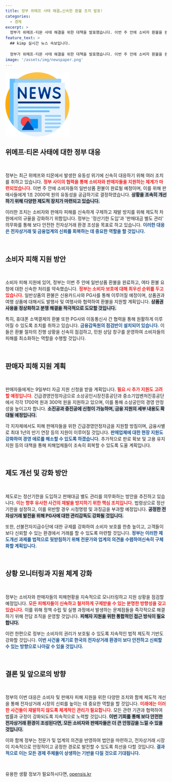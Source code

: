 ```yaml
---
title: 정부 위메프 사태 해결…신속한 환불 조치 발표!
categories:
  - 경제
excerpt: >
  정부가 위메프·티몬 사태 해결을 위한 대책을 발표했습니다. 이번 주 안에 소비자 환불을 완료하고 소상공인에게 1.2조 원 유동성을 공급하며, 제도 개선을 통해 재발 방지 계획도 세웠습니다. 소비자와 판매자, 모두를 위한 실질적인 지원이 시작됩니다. 클릭해 자세한 내용을 확인하세요!
feature_text: >
  ## kimp 실시간 뉴스 속보입니다.

  정부가 위메프·티몬 사태 해결을 위한 대책을 발표했습니다. 이번 주 안에 소비자 환불을 완료하고 소상공인에게 1.2조 원 유동성을 공급하며, 제도 개선을 통해 재발 방지 계획도 세웠습니다. 소비자와 판매자, 모두를 위한 실질적인 지원이 시작됩니다. 클릭해 자세한 내용을 확인하세요!
image: '/assets/img/newspaper.png'
---
```


<p><img src="/assets/img/newspaper.png" alt="kimplant 속보" /></p>

<h2 data-ke-size="size26">위메프·티몬 사태에 대한 정부 대응</h2>

<p data-ke-size="size16">&nbsp;</p>

<p>정부는 최근 위메프와 티몬에서 발생한 유동성 위기에 신속히 대응하기 위해 여러 조치를 취하고 있습니다. <b><span style="color: #ee2323;">정부 사이의 협력을 통해 소비자와 판매자들을 지원하는 체계가 마련되었습니다.</span></b> 이번 주 안에 소비자들의 일반상품 환불이 완료될 예정이며, 이를 위해 판매사들에게 1조 2000억 원의 유동성을 공급하기로 결정하였습니다. <b><span style="background-color: #21538527;">상황을 조속히 개선하기 위해 다양한 제도적 장치가 마련되고 있습니다.</span></b> </p>

<p>이러한 조치는 소비자와 판매자 피해를 신속하게 구제하고 재발 방지를 위해 제도적 차원에서의 규율을 강화하기 위함입니다. 정부는 '정산기한 도입'과 '판매대금 별도 관리' 의무화를 통해 보다 안전한 전자상거래 환경 조성을 목표로 하고 있습니다. <b><span style="color: #1a5490;">이러한 대응은 전자상거래 및 금융업계의 신뢰를 회복하는 데 중요한 역할을 할 것입니다.</span></b> </p>

<p data-ke-size="size16">&nbsp;</p>

<h2 data-ke-size="size26">소비자 피해 지원 방안</h2>

<p data-ke-size="size16">&nbsp;</p>

<p>소비자 피해 지원에 있어, 정부는 이번 주 안에 일반상품 환불을 완료하고, 여타 환불 요청에 대한 신속한 처리를 약속했습니다. <b><span style="color: #ee2323;">정부는 소비자 보호에 대해 최우선 순위를 두고 있습니다.</span></b> 일반상품의 환불은 신용카드사와 PG사를 통해 이루어질 예정이며, 상품권과 여행 상품에 대해서도 발행사 및 여행사와 협력하여 환불을 지원할 계획입니다. <b><span style="background-color: #21538527;">상품권 사용을 정상화하고 분쟁 해결을 적극적으로 도모할 것입니다.</span></b> </p>

<p>특히, 휴대폰 소액결제의 환불 또한 PG사와 이동통신사 간 협력을 통해 원활하게 이루어질 수 있도록 조치를 취하고 있습니다. <b><span style="color: #1a5490;">금융감독원의 점검반이 설치되어 있습니다.</span></b> 이들은 환불 절차의 진행 상황을 신속히 점검하고, 민원 상담 창구를 운영하여 소비자들의 피해를 최소화하는 역할을 수행할 것입니다.</p>

<p data-ke-size="size16">&nbsp;</p>

<h2 data-ke-size="size26">판매자 피해 지원 계획</h2>

<p data-ke-size="size16">&nbsp;</p>

<p>판매자들에게는 9일부터 자금 지원 신청을 받을 계획입니다. <b><span style="color: #ee2323;">필요 시 추가 지원도 고려할 예정입니다.</span></b> 긴급경영안정자금으로 소상공인시장진흥공단과 중소기업벤처진흥공단에서 각각 1700억 원과 300억 원을 지원하고 있으며, 이를 통해 소상공인의 경영 안정성을 높이고자 합니다. <b><span style="background-color: #21538527;">소진공과 중진공에 신청이 가능하며, 금융 지원의 세부 내용도 확대될 예정입니다.</span></b></p>

<p>각 지자체에서도 피해 판매자들을 위한 긴급경영안정자금을 지원할 방침이며, 금융사별로 최대 1년의 만기 연장 등의 지원이 이루어질 것입니다. <b><span style="color: #1a5490;">판매업체에 대한 현장 지원도 강화하여 경영 애로를 해소할 수 있도록 하겠습니다.</span></b> 추가적으로 판로 확보 및 고용 유지 지원 등의 대책을 통해 피해업체들이 조속히 회복할 수 있도록 도울 계획입니다.</p>

<p data-ke-size="size16">&nbsp;</p>

<h2 data-ke-size="size26">제도 개선 및 강화 방안</h2>

<p data-ke-size="size16">&nbsp;</p>

<p>제도로는 정산기한을 도입하고 판매대금 별도 관리를 의무화하는 방안을 추진하고 있습니다. <b><span style="color: #ee2323;">이는 향후 유사한 사건의 재발을 방지하기 위한 핵심 조치입니다.</span></b> 법령상으로 정산기한을 설정하고, 이를 위반할 경우 시정명령 및 과징금을 부과할 예정입니다. <b><span style="background-color: #21538527;">공정한 전자상거래 발전을 위해 PG사에 대한 관리감독도 강화될 것입니다.</span></b></p>

<p>또한, 선불전자지급수단에 대한 규제를 강화하여 소비자 보호를 한층 높이고, 고객들이 보다 신뢰할 수 있는 환경에서 거래를 할 수 있도록 마련할 것입니다. <b><span style="color: #1a5490;">정부는 이러한 제도개선 과제를 법적으로 뒷받침하기 위해 전문가와 업계의 의견을 수렴하여신속히 구체화할 계획입니다.</span></b></p>

<p data-ke-size="size16">&nbsp;</p>

<h2 data-ke-size="size26">상황 모니터링과 지원 체계 강화</h2>

<p data-ke-size="size16">&nbsp;</p>

<p>정부는 소비자와 판매자들의 피해현황을 지속적으로 모니터링하고 지원 상황을 점검할 예정입니다. <b><span style="color: #ee2323;">모든 피해자들이 신속하고 철저하게 구제받을 수 있는 분명한 방향성을 갖고 있습니다.</span></b> 이를 위해 정책 수립 및 실행 과정에서 발생하는 문제점들을 즉각적으로 해결하기 위해 전담 조직을 운영할 것입니다. <b><span style="background-color: #21538527;">피해자 지원을 위한 통합적인 접근 방식이 필요합니다.</span></b></p>

<p>이런 한편으로 정부는 소비자의 권리가 보호될 수 있도록 지속적인 법적 제도적 기반도 강화할 것입니다. <b><span style="color: #1a5490;">이번 사건을 계기로 한국의 전자상거래 환경이 보다 안전하고 신뢰할 수 있는 방향으로 나아갈 수 있을 것입니다.</span></b></p>

<p data-ke-size="size16">&nbsp;</p>

<h2 data-ke-size="size26">결론 및 앞으로의 방향</h2>

<p data-ke-size="size16">&nbsp;</p>

<p>정부의 이번 대응은 소비자 및 판매자 피해 지원을 위한 다양한 조치와 함께 제도적 개선을 통해 전자상거래 시장의 신뢰를 높이는 데 중요한 역할을 할 것입니다. <b><span style="color: #ee2323;">미래에는 이러한 사건들이 재발하지 않도록 체계적인 관리가 필요합니다.</span></b> 모든 관련 기관과 협력하여 법률과 규정이 강화되도록 지속적으로 노력할 것입니다. <b><span style="background-color: #21538527;">이번 기회를 통해 보다 안전한 전자상거래 환경이 조성된다면, 모든 소비자와 판매자들은 더 큰 안정감을 느낄 수 있을 것입니다.</span></b></p>

<p>이와 함께 정부는 전문가 및 업계의 의견을 반영하여 법안을 마련하고, 전자상거래 시장이 지속적으로 안정적이고 공정한 경로로 발전할 수 있도록 최선을 다할 것입니다. <b><span style="color: #1a5490;">결과적으로 이는 모든 경제 주체들이 상생하는 기반을 다질 것으로 기대됩니다.</span></b> </p>

<p data-ke-size="size16">&nbsp;</p>
유용한 생활 정보가 필요하시다면, <a href="https://opensis.kr" rel="dofollow">opensis.kr</a>


